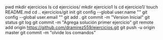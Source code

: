 pwd 
mkdir ejercicios
ls 
cd ejercicios/ 
mkdir ejercicio1
ls
cd ejercicio1/
touch README.md
cd ..
ejercicios/git init
git config --global user.name ""
git config --global user.email ""
git add .
git commit -m "Version Inicial"
git status
git log
git commit -m "Agrega solución primer ejercicio"
git remote add origin https://github.com/dramirez559/ejercicios.git
git push -u origin master
git commit -m "olvide los comandos"